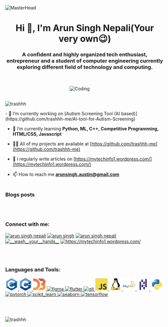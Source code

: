 
![MasterHead](https://64.media.tumblr.com/c5543874b9cbe98da1d20945a45e989b/tumblr_o5a5r9Z9O71tvppquo1_r1_1280.gif)
<h1 align="center">Hi 👋, I'm Arun Singh Nepali(Your very own😉)</h1>
<h3 align="center">A confident and highly organized tech enthusiast, entrepreneur and a student of computer engineering currently exploring different field of technology and computing.</h3><br><br>
<img align="right" alt="Coding" width="300" src="https://instagram.fktm14-1.fna.fbcdn.net/v/t51.2885-19/258035979_723054581987729_8395816863074444653_n.jpg?stp=dst-jpg_s320x320&_nc_ht=instagram.fktm14-1.fna.fbcdn.net&_nc_cat=105&_nc_ohc=uJykHw1c2ScAX-of5dy&edm=AOQ1c0wBAAAA&ccb=7-5&oh=00_AfDcPFG7ngQt3kXmIzR9Ay-9KafnQakqZ-IKV2bICzfQ8A&oe=64F2C76B&_nc_sid=8b3546">
<br><br>


<p align="left"> <img src="https://komarev.com/ghpvc/?username=trashhh&label=Profile%20views&color=0e75b6&style=flat" alt="trashhh" /> </p>
- 🔭 I’m currently working on [Autism Screening Tool (AI based)](https://github.com/trashhh-me/AI-tool-for-Autism-Screening)

- 🌱 I’m currently learning **Python, ML, C++, Competitive Programming, HTML/CSS, Javascript**

- 👨‍💻 All of my projects are available at [https://github.com/trashhh-me](https://github.com/trashhh-me)

- 📝 I regularly write articles on [https://mytechinfo1.wordpress.com/](https://mytechinfo1.wordpress.com/)

- 📫 How to reach me **arunsingh.austin@gmail.com** <br><br>

### Blogs posts
<!-- BLOG-POST-LIST:START -->
<!-- BLOG-POST-LIST:END -->
<br><br>

<h3 align="left">Connect with me:</h3>
<p align="left">
<a href="https://linkedin.com/in/arun singh nepali" target="blank"><img align="center" src="https://raw.githubusercontent.com/rahuldkjain/github-profile-readme-generator/master/src/images/icons/Social/linked-in-alt.svg" alt="arun singh nepali" height="30" width="40" /></a>
<a href="https://kaggle.com/arun singh" target="blank"><img align="center" src="https://raw.githubusercontent.com/rahuldkjain/github-profile-readme-generator/master/src/images/icons/Social/kaggle.svg" alt="arun singh" height="30" width="40" /></a>
<a href="https://fb.com/arun singh nepali" target="blank"><img align="center" src="https://raw.githubusercontent.com/rahuldkjain/github-profile-readme-generator/master/src/images/icons/Social/facebook.svg" alt="arun singh nepali" height="30" width="40" /></a>
<a href="https://instagram.com/__wash__your__hands__" target="blank"><img align="center" src="https://raw.githubusercontent.com/rahuldkjain/github-profile-readme-generator/master/src/images/icons/Social/instagram.svg" alt="__wash__your__hands__" height="30" width="40" /></a>
<a href="/https://mytechinfo1.wordpress.com/" target="blank"><img align="center" src="https://raw.githubusercontent.com/rahuldkjain/github-profile-readme-generator/master/src/images/icons/Social/rss.svg" alt="https://mytechinfo1.wordpress.com/" height="30" width="40" /></a>
</p>
<br><br>
<h3 align="left">Languages and Tools:</h3>
<p align="left"> <a href="https://www.cprogramming.com/" target="_blank" rel="noreferrer"> <img src="https://raw.githubusercontent.com/devicons/devicon/master/icons/c/c-original.svg" alt="c" width="40" height="40"/> </a> <a href="https://www.w3schools.com/cpp/" target="_blank" rel="noreferrer"> <img src="https://raw.githubusercontent.com/devicons/devicon/master/icons/cplusplus/cplusplus-original.svg" alt="cplusplus" width="40" height="40"/> </a> <a href="https://d3js.org/" target="_blank" rel="noreferrer"> <img src="https://raw.githubusercontent.com/devicons/devicon/master/icons/d3js/d3js-original.svg" alt="d3js" width="40" height="40"/> </a> <a href="https://www.figma.com/" target="_blank" rel="noreferrer"> <img src="https://www.vectorlogo.zone/logos/figma/figma-icon.svg" alt="figma" width="40" height="40"/> </a> <a href="https://flutter.dev" target="_blank" rel="noreferrer"> <img src="https://www.vectorlogo.zone/logos/flutterio/flutterio-icon.svg" alt="flutter" width="40" height="40"/> </a> <a href="https://git-scm.com/" target="_blank" rel="noreferrer"> <img src="https://www.vectorlogo.zone/logos/git-scm/git-scm-icon.svg" alt="git" width="40" height="40"/> </a> <a href="https://developer.mozilla.org/en-US/docs/Web/JavaScript" target="_blank" rel="noreferrer"> <img src="https://raw.githubusercontent.com/devicons/devicon/master/icons/javascript/javascript-original.svg" alt="javascript" width="40" height="40"/> </a> <a href="https://www.linux.org/" target="_blank" rel="noreferrer"> <img src="https://raw.githubusercontent.com/devicons/devicon/master/icons/linux/linux-original.svg" alt="linux" width="40" height="40"/> </a> <a href="https://www.mysql.com/" target="_blank" rel="noreferrer"> <img src="https://raw.githubusercontent.com/devicons/devicon/master/icons/mysql/mysql-original-wordmark.svg" alt="mysql" width="40" height="40"/> </a> <a href="https://pandas.pydata.org/" target="_blank" rel="noreferrer"> <img src="https://raw.githubusercontent.com/devicons/devicon/2ae2a900d2f041da66e950e4d48052658d850630/icons/pandas/pandas-original.svg" alt="pandas" width="40" height="40"/> </a> <a href="https://www.python.org" target="_blank" rel="noreferrer"> <img src="https://raw.githubusercontent.com/devicons/devicon/master/icons/python/python-original.svg" alt="python" width="40" height="40"/> </a> <a href="https://pytorch.org/" target="_blank" rel="noreferrer"> <img src="https://www.vectorlogo.zone/logos/pytorch/pytorch-icon.svg" alt="pytorch" width="40" height="40"/> </a> <a href="https://scikit-learn.org/" target="_blank" rel="noreferrer"> <img src="https://upload.wikimedia.org/wikipedia/commons/0/05/Scikit_learn_logo_small.svg" alt="scikit_learn" width="40" height="40"/> </a> <a href="https://seaborn.pydata.org/" target="_blank" rel="noreferrer"> <img src="https://seaborn.pydata.org/_images/logo-mark-lightbg.svg" alt="seaborn" width="40" height="40"/> </a> <a href="https://www.tensorflow.org" target="_blank" rel="noreferrer"> <img src="https://www.vectorlogo.zone/logos/tensorflow/tensorflow-icon.svg" alt="tensorflow" width="40" height="40"/> </a> </p>

<br><br>
<p><img align="center" src="https://github-readme-streak-stats.herokuapp.com/?user=trashhh&" alt="trashhh" /></p>

